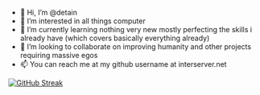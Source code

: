 - 👋 Hi, I’m @detain
- 👀 I’m interested in all things computer
- 🌱 I’m currently learning nothing very new mostly perfecting the skills i already have (which covers basically everything already)
- 💞️ I’m looking to collaborate on improving humanity and other projects requiring massive egos
- 📫 You can reach me at my github username at interserver.net

[![GitHub Streak](https://streak-stats.demolab.com?user=detain&theme=tokyonight_duo&border_radius=3.5)](https://git.io/streak-stats)

<!---
detain/detain is a ✨ special ✨ repository because its `README.md` (this file) appears on your GitHub profile.
You can click the Preview link to take a look at your changes.
--->


